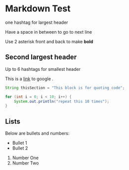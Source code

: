 # Markdown Test

one hashtag for largest header

Have a space in between to go to next line

Use 2 asterisk front and back to make **bold**

## Second largest header
Up to 6 hashtags for smallest header

This is a [link](https://google.com) to google .

```java
String thisSection = "This block is for quoting code";

for (int i = 0; i < 10; i++) {
    System.out.println("repeat this 10 times");
}
```

## Lists

Below are bullets and numbers:
- Bullet 1
- Bullet 2
1. Number One
2. Number Two
